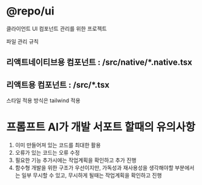 # @repo/ui

클라이언트 UI 컴포넌트 관리를 위한 프로젝트

파일 관리 규칙
## 리액트네이티브용 컴포넌트 : /src/native/*.native.tsx
## 리액트용 컴포넌트 : /src/*.tsx

스타일 적용 방식은 tailwind 적용

# 프롬프트 AI가 개발 서포트 할때의 유의사항
1. 이미 만들어져 있는 코드를 최대한 활용
2. 오류가 있는 코드는 오류 수정
3. 필요한 기능 추가시에는 작업계획을 확인하고 추가 진행
4. 함수형 개발을 위한 구조가 우선이지만, 가독성과 재사용성을 생각해야할 부분에서는 일부 무시할 수 있고, 무시하게 될때는 작업계획을 확인하고 진행
